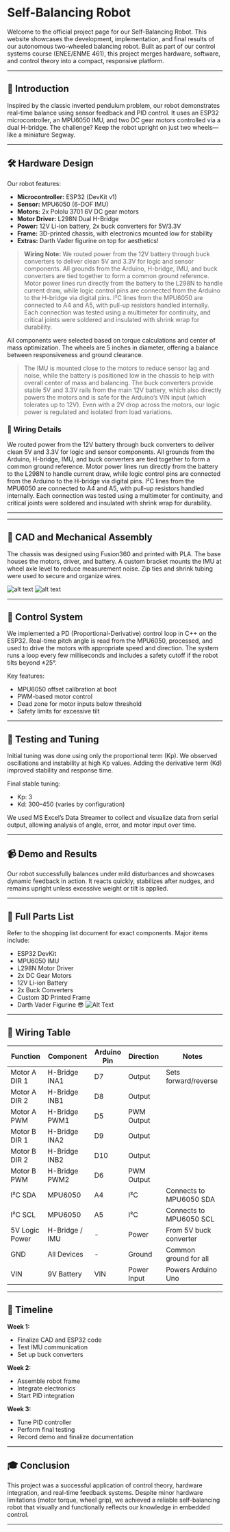 # Self-Balancing Robot

Welcome to the official project page for our Self-Balancing Robot. This website showcases the development, implementation, and final results of our autonomous two-wheeled balancing robot. Built as part of our control systems course (ENEE/ENME 461), this project merges hardware, software, and control theory into a compact, responsive platform.

---

## 🚀 Introduction

Inspired by the classic inverted pendulum problem, our robot demonstrates real-time balance using sensor feedback and PID control. It uses an ESP32 microcontroller, an MPU6050 IMU, and two DC gear motors controlled via a dual H-bridge. The challenge? Keep the robot upright on just two wheels—like a miniature Segway.

---


## 🛠️ Hardware Design

Our robot features:

- **Microcontroller:** ESP32 (DevKit v1)
- **Sensor:** MPU6050 (6-DOF IMU)
- **Motors:** 2x Pololu 3701 6V DC gear motors
- **Motor Driver:** L298N Dual H-Bridge
- **Power:** 12V Li-ion battery, 2x buck converters for 5V/3.3V
- **Frame:** 3D-printed chassis, with electronics mounted low for stability
- **Extras:** Darth Vader figurine on top for aesthetics!

> **Wiring Note:** We routed power from the 12V battery through buck converters to deliver clean 5V and 3.3V for logic and sensor components. All grounds from the Arduino, H-bridge, IMU, and buck converters are tied together to form a common ground reference. Motor power lines run directly from the battery to the L298N to handle current draw, while logic control pins are connected from the Arduino to the H-bridge via digital pins. I²C lines from the MPU6050 are connected to A4 and A5, with pull-up resistors handled internally. Each connection was tested using a multimeter for continuity, and critical joints were soldered and insulated with shrink wrap for durability.

All components were selected based on torque calculations and center of mass optimization. The wheels are 5 inches in diameter, offering a balance between responsiveness and ground clearance.

> The IMU is mounted close to the motors to reduce sensor lag and noise, while the battery is positioned low in the chassis to help with overall center of mass and balancing. The buck converters provide stable 5V and 3.3V rails from the main 12V battery, which also directly powers the motors and is safe for the Arduino’s VIN input (which tolerates up to 12V). Even with a 2V drop across the motors, our logic power is regulated and isolated from load variations.

### 🧵 Wiring Details

We routed power from the 12V battery through buck converters to deliver clean 5V and 3.3V for logic and sensor components. All grounds from the Arduino, H-bridge, IMU, and buck converters are tied together to form a common ground reference. Motor power lines run directly from the battery to the L298N to handle current draw, while logic control pins are connected from the Arduino to the H-bridge via digital pins. I²C lines from the MPU6050 are connected to A4 and A5, with pull-up resistors handled internally. Each connection was tested using a multimeter for continuity, and critical joints were soldered and insulated with shrink wrap for durability.

---

---

## 📐 CAD and Mechanical Assembly

The chassis was designed using Fusion360 and printed with PLA. The base houses the motors, driver, and battery. A custom bracket mounts the IMU at wheel axle level to reduce measurement noise. Zip ties and shrink tubing were used to secure and organize wires.

![alt text](self-balance/image_975144.jpg) 
![alt text](self-balance/image_557081.jpg)

---

## 🧠 Control System

We implemented a PD (Proportional-Derivative) control loop in C++ on the ESP32. Real-time pitch angle is read from the MPU6050, processed, and used to drive the motors with appropriate speed and direction. The system runs a loop every few milliseconds and includes a safety cutoff if the robot tilts beyond ±25°.

Key features:
- MPU6050 offset calibration at boot
- PWM-based motor control
- Dead zone for motor inputs below threshold
- Safety limits for excessive tilt

---

## 🧪 Testing and Tuning

Initial tuning was done using only the proportional term (Kp). We observed oscillations and instability at high Kp values. Adding the derivative term (Kd) improved stability and response time.

Final stable tuning:
- Kp: 3
- Kd: 300–450 (varies by configuration)

We used MS Excel’s Data Streamer to collect and visualize data from serial output, allowing analysis of angle, error, and motor input over time.

---

## 📹 Demo and Results

Our robot successfully balances under mild disturbances and showcases dynamic feedback in action. It reacts quickly, stabilizes after nudges, and remains upright unless excessive weight or tilt is applied.



---

## 🔧 Full Parts List

Refer to the shopping list document for exact components. Major items include:
- ESP32 DevKit
- MPU6050 IMU
- L298N Motor Driver
- 2x DC Gear Motors
- 12V Li-ion Battery
- 2x Buck Converters
- Custom 3D Printed Frame
- Darth Vader Figurine 😎
![Alt Text](self-balance/image_577248.jpg)

---
## 🔌 Wiring Table

| Function        | Component       | Arduino Pin | Direction     | Notes                            |
|----------------|-----------------|-------------|---------------|----------------------------------|
| Motor A DIR 1  | H-Bridge INA1   | D7          | Output        | Sets forward/reverse             |
| Motor A DIR 2  | H-Bridge INB1   | D8          | Output        |                                  |
| Motor A PWM    | H-Bridge PWM1  | D5          | PWM Output    |                                  |
| Motor B DIR 1  | H-Bridge INA2   | D9          | Output        |                                  |
| Motor B DIR 2  | H-Bridge INB2   | D10         | Output        |                                  |
| Motor B PWM    | H-Bridge PWM2  | D6          | PWM Output    |                                  |
| I²C SDA        | MPU6050         | A4          | I²C           | Connects to MPU6050 SDA          |
| I²C SCL        | MPU6050         | A5          | I²C           | Connects to MPU6050 SCL          |
| 5V Logic Power | H-Bridge / IMU  | -           | Power         | From 5V buck converter           |
| GND            | All Devices     | -           | Ground        | Common ground for all            |
| VIN            | 9V Battery      | VIN         | Power Input   | Powers Arduino Uno               |

---


## 📅 Timeline

**Week 1:**
- Finalize CAD and ESP32 code
- Test IMU communication
- Set up buck converters

**Week 2:**
- Assemble robot frame
- Integrate electronics
- Start PID integration

**Week 3:**
- Tune PID controller
- Perform final testing
- Record demo and finalize documentation

---

## 🎓 Conclusion

This project was a successful application of control theory, hardware integration, and real-time feedback systems. Despite minor hardware limitations (motor torque, wheel grip), we achieved a reliable self-balancing robot that visually and functionally reflects our knowledge in embedded control.

---


